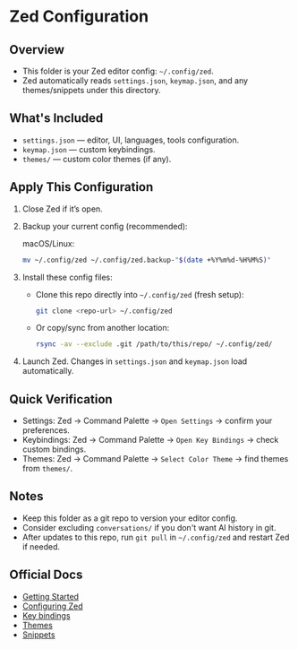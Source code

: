 # Zed Configuration

## Overview
- This folder is your Zed editor config: `~/.config/zed`.
- Zed automatically reads `settings.json`, `keymap.json`, and any themes/snippets under this directory.

## What's Included
- `settings.json` — editor, UI, languages, tools configuration.
- `keymap.json` — custom keybindings.
- `themes/` — custom color themes (if any).

## Apply This Configuration
1. Close Zed if it’s open.
2. Backup your current config (recommended):

   macOS/Linux:
   ```bash
   mv ~/.config/zed ~/.config/zed.backup-"$(date +%Y%m%d-%H%M%S)"
   ```

3. Install these config files:
   - Clone this repo directly into `~/.config/zed` (fresh setup):
     ```bash
     git clone <repo-url> ~/.config/zed
     ```
   - Or copy/sync from another location:
     ```bash
     rsync -av --exclude .git /path/to/this/repo/ ~/.config/zed/
     ```
4. Launch Zed. Changes in `settings.json` and `keymap.json` load automatically.

## Quick Verification
- Settings: Zed → Command Palette → `Open Settings` → confirm your preferences.
- Keybindings: Zed → Command Palette → `Open Key Bindings` → check custom bindings.
- Themes: Zed → Command Palette → `Select Color Theme` → find themes from `themes/`.

## Notes
- Keep this folder as a git repo to version your editor config.
- Consider excluding `conversations/` if you don't want AI history in git.
- After updates to this repo, run `git pull` in `~/.config/zed` and restart Zed if needed.

## Official Docs
- [Getting Started](https://zed.dev/docs/)
- [Configuring Zed](https://zed.dev/docs/configuring-zed)
- [Key bindings](https://zed.dev/docs/key-bindings)
- [Themes](https://zed.dev/docs/themes)
- [Snippets](https://zed.dev/docs/snippets)
